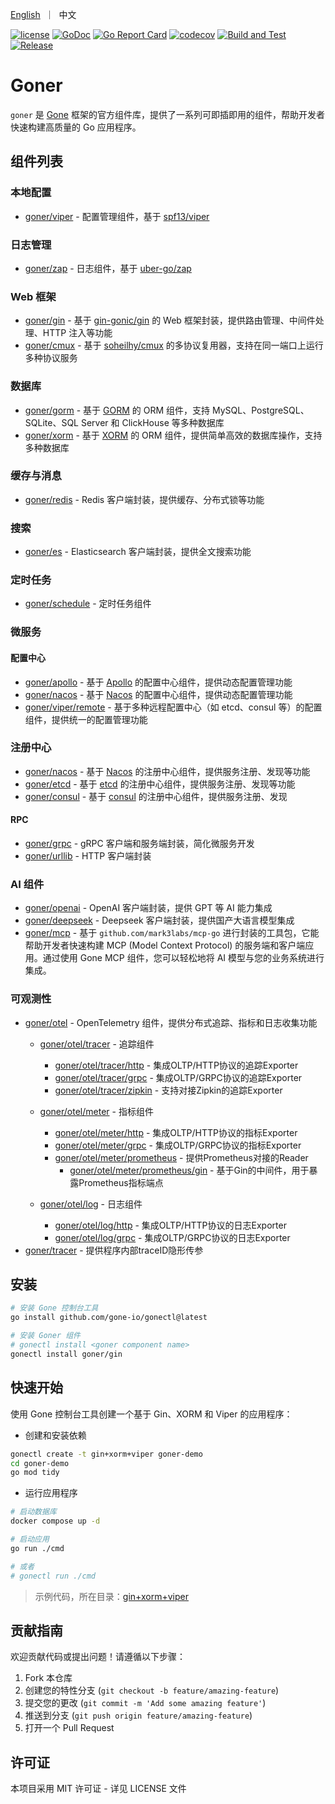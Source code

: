 <p align="left">
    <a href="README.md">English</a>&nbsp ｜&nbsp 中文
</p>

[![license](https://img.shields.io/badge/license-MIT-blue)](LICENSE)
[![GoDoc](https://pkg.go.dev/badge/github.com/gone-io/goner.jsonvalue?utm_source=godoc)](http://godoc.org/github.com/gone-io/goner)
[![Go Report Card](https://goreportcard.com/badge/github.com/gone-io/goner)](https://goreportcard.com/report/github.com/gone-io/goner)
[![codecov](https://codecov.io/gh/gone-io/goner/graph/badge.svg?token=H3CROTTDZ1)](https://codecov.io/gh/gone-io/goner)
[![Build and Test](https://github.com/gone-io/goner/actions/workflows/go.yml/badge.svg)](https://github.com/gone-io/goner/actions/workflows/go.yml)
[![Release](https://img.shields.io/github/release/gone-io/goner.svg?style=flat-square)](https://github.com/gone-io/goner/releases)

# Goner

`goner` 是 [Gone](https://github.com/gone-io/gone) 框架的官方组件库，提供了一系列可即插即用的组件，帮助开发者快速构建高质量的 Go 应用程序。

## 组件列表

### 本地配置
- [goner/viper](./viper) - 配置管理组件，基于 [spf13/viper](https://github.com/spf13/viper)

### 日志管理
- [goner/zap](./zap) - 日志组件，基于 [uber-go/zap](https://github.com/uber-go/zap)

### Web 框架
- [goner/gin](./gin) - 基于 [gin-gonic/gin](https://github.com/gin-gonic/gin) 的 Web 框架封装，提供路由管理、中间件处理、HTTP 注入等功能
- [goner/cmux](./cmux) - 基于 [soheilhy/cmux](https://github.com/soheilhy/cmux) 的多协议复用器，支持在同一端口上运行多种协议服务

### 数据库
- [goner/gorm](./gorm) - 基于 [GORM](https://gorm.io/) 的 ORM 组件，支持 MySQL、PostgreSQL、SQLite、SQL Server 和 ClickHouse 等多种数据库
- [goner/xorm](./xorm) - 基于 [XORM](https://xorm.io/) 的 ORM 组件，提供简单高效的数据库操作，支持多种数据库 

### 缓存与消息
- [goner/redis](./redis) - Redis 客户端封装，提供缓存、分布式锁等功能

### 搜索
- [goner/es](./es) - Elasticsearch 客户端封装，提供全文搜索功能

### 定时任务
- [goner/schedule](./schedule) - 定时任务组件

### 微服务
#### 配置中心
- [goner/apollo](./apollo) - 基于 [Apollo](https://www.apolloconfig.com/) 的配置中心组件，提供动态配置管理功能
- [goner/nacos](./nacos) - 基于 [Nacos](https://nacos.io/) 的配置中心组件，提供动态配置管理功能
- [goner/viper/remote](./viper/remote) - 基于多种远程配置中心（如 etcd、consul 等）的配置组件，提供统一的配置管理功能

### 注册中心
- [goner/nacos](./nacos) - 基于 [Nacos](https://nacos.io/) 的注册中心组件，提供服务注册、发现等功能
- [goner/etcd](./etcd) - 基于 [etcd](https://etcd.io/) 的注册中心组件，提供服务注册、发现等功能
- [goner/consul](./consul) - 基于 [consul](https://www.consul.io/) 的注册中心组件，提供服务注册、发现

#### RPC
- [goner/grpc](./grpc) - gRPC 客户端和服务端封装，简化微服务开发
- [goner/urllib](./urllib) - HTTP 客户端封装

### AI 组件
- [goner/openai](./openai) - OpenAI 客户端封装，提供 GPT 等 AI 能力集成
- [goner/deepseek](./deepseek) - Deepseek 客户端封装，提供国产大语言模型集成
- [goner/mcp](./mcp) - 基于 `github.com/mark3labs/mcp-go` 进行封装的工具包，它能帮助开发者快速构建 MCP (Model Context Protocol)  的服务端和客户端应用。通过使用 Gone MCP 组件，您可以轻松地将 AI 模型与您的业务系统进行集成。

### 可观测性
- [goner/otel](./otel) - OpenTelemetry 组件，提供分布式追踪、指标和日志收集功能
  - [goner/otel/tracer](./otel/tracer) - 追踪组件
    - [goner/otel/tracer/http](./otel/tracer/http) - 集成OLTP/HTTP协议的追踪Exporter
    - [goner/otel/tracer/grpc](./otel/tracer/grpc) - 集成OLTP/GRPC协议的追踪Exporter
    - [goner/otel/tracer/zipkin](./otel/tracer/zipkin) - 支持对接Zipkin的追踪Exporter

  - [goner/otel/meter](./otel/meter) - 指标组件
    - [goner/otel/meter/http](./otel/meter/http) - 集成OLTP/HTTP协议的指标Exporter
    - [goner/otel/meter/grpc](./otel/meter/grpc) - 集成OLTP/GRPC协议的指标Exporter
    - [goner/otel/meter/prometheus](./otel/meter/prometheus) - 提供Prometheus对接的Reader
		- [goner/otel/meter/prometheus/gin](./otel/meter/prometheus/gin) - 基于Gin的中间件，用于暴露Prometheus指标端点

  - [goner/otel/log](./otel/log) - 日志组件
    - [goner/otel/log/http](./otel/log/http) - 集成OLTP/HTTP协议的日志Exporter
    - [goner/otel/log/grpc](./otel/log/grpc) - 集成OLTP/GRPC协议的日志Exporter
- [goner/tracer](./tracer) - 提供程序内部traceID隐形传参



## 安装
```bash
# 安装 Gone 控制台工具
go install github.com/gone-io/gonectl@latest

# 安装 Goner 组件
# gonectl install <goner component name>
gonectl install goner/gin
```

## 快速开始
使用 Gone 控制台工具创建一个基于 Gin、XORM 和 Viper 的应用程序：

- 创建和安装依赖
```bash
gonectl create -t gin+xorm+viper goner-demo
cd goner-demo
go mod tidy
```

- 运行应用程序
```bash
# 启动数据库
docker compose up -d

# 启动应用
go run ./cmd

# 或者
# gonectl run ./cmd
```

> 示例代码，所在目录：[gin+xorm+viper](examples/gin%2Bxorm%2Bviper)


## 贡献指南

欢迎贡献代码或提出问题！请遵循以下步骤：

1. Fork 本仓库
2. 创建您的特性分支 (`git checkout -b feature/amazing-feature`)
3. 提交您的更改 (`git commit -m 'Add some amazing feature'`)
4. 推送到分支 (`git push origin feature/amazing-feature`)
5. 打开一个 Pull Request

## 许可证

本项目采用 MIT 许可证 - 详见 LICENSE 文件
